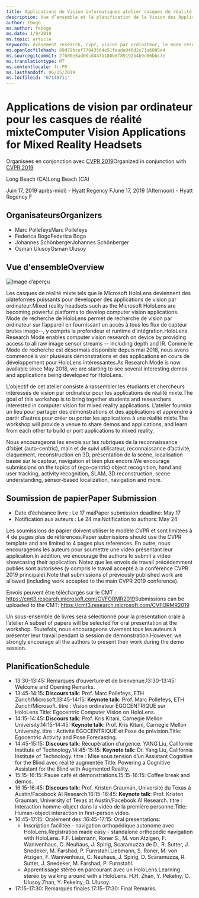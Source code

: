 ```yaml
---
title: Applications de Vision informatiques atelier casques de réalité mixte à CVPR 2019
description: Vue d’ensemble et la planification de la Vision des Applications pour ordinateurs à l’atelier des casques de réalité mixte, doit être livré à la conférence CVPR sur juin 2019.
author: fbogo
ms.author: febogo
ms.date: 1/9/2019
ms.topic: article
keywords: événement research, cvpr, vision par ordinateur, le mode research, HoloLens
ms.openlocfilehash: 89d79bcef77043564e51faada940d2c71a6005e4
ms.sourcegitcommit: 2f600e5ad00cd447b180b0f89192b4b9d86bbc7e
ms.translationtype: MT
ms.contentlocale: fr-FR
ms.lasthandoff: 06/15/2019
ms.locfileid: "67148711"
---
```

# <a name="computer-vision-applications-for-mixed-reality-headsets"></a><span data-ttu-id="8b2cc-104">Applications de vision par ordinateur pour les casques de réalité mixte</span><span class="sxs-lookup"><span data-stu-id="8b2cc-104">Computer Vision Applications for Mixed Reality Headsets</span></span>

<span data-ttu-id="8b2cc-105">Organisées en conjonction avec [CVPR 2019](http://cvpr2019.thecvf.com/)</span><span class="sxs-lookup"><span data-stu-id="8b2cc-105">Organized in conjunction with [CVPR 2019](http://cvpr2019.thecvf.com/)</span></span>

<span data-ttu-id="8b2cc-106">Long Beach (CA)</span><span class="sxs-lookup"><span data-stu-id="8b2cc-106">Long Beach (CA)</span></span>

<span data-ttu-id="8b2cc-107">Juin 17, 2019 après-midi) - Hyatt Regency F</span><span class="sxs-lookup"><span data-stu-id="8b2cc-107">June 17, 2019 (Afternoon) - Hyatt Regency F</span></span>


## <a name="organizers"></a><span data-ttu-id="8b2cc-108">Organisateurs</span><span class="sxs-lookup"><span data-stu-id="8b2cc-108">Organizers</span></span>
* <span data-ttu-id="8b2cc-109">Marc Pollefeys</span><span class="sxs-lookup"><span data-stu-id="8b2cc-109">Marc Pollefeys</span></span>
* <span data-ttu-id="8b2cc-110">Federica Bogo</span><span class="sxs-lookup"><span data-stu-id="8b2cc-110">Federica Bogo</span></span>
* <span data-ttu-id="8b2cc-111">Johannes Schönberger</span><span class="sxs-lookup"><span data-stu-id="8b2cc-111">Johannes Schönberger</span></span>
* <span data-ttu-id="8b2cc-112">Osman Ulusoy</span><span class="sxs-lookup"><span data-stu-id="8b2cc-112">Osman Ulusoy</span></span>

## <a name="overview"></a><span data-ttu-id="8b2cc-113">Vue d'ensemble</span><span class="sxs-lookup"><span data-stu-id="8b2cc-113">Overview</span></span>

![Image d’aperçu](images/cvpr2019_teaser2.jpg)

<span data-ttu-id="8b2cc-115">Les casques de réalité mixte tels que le Microsoft HoloLens deviennent des plateformes puissants pour développer des applications de vision par ordinateur.</span><span class="sxs-lookup"><span data-stu-id="8b2cc-115">Mixed reality headsets such as the Microsoft HoloLens are becoming powerful platforms to develop computer vision applications.</span></span> <span data-ttu-id="8b2cc-116">Mode de recherche de HoloLens permet de recherche de vision par ordinateur sur l’appareil en fournissant un accès à tous les flux de capteur brutes image--, y compris la profondeur et runtime d’intégration.</span><span class="sxs-lookup"><span data-stu-id="8b2cc-116">HoloLens Research Mode enables computer vision research on device by providing access to all raw image sensor streams -- including depth and IR.</span></span> <span data-ttu-id="8b2cc-117">Comme le Mode de recherche est désormais disponible depuis mai 2018, nous avons commencé à voir plusieurs démonstrations et des applications en cours de développement pour HoloLens intéressantes.</span><span class="sxs-lookup"><span data-stu-id="8b2cc-117">As Research Mode is now available since May 2018, we are starting to see several interesting demos and applications being developed for HoloLens.</span></span> 

<span data-ttu-id="8b2cc-118">L’objectif de cet atelier consiste à rassembler les étudiants et chercheurs intéressés de vision par ordinateur pour les applications de réalité mixte.</span><span class="sxs-lookup"><span data-stu-id="8b2cc-118">The goal of this workshop is to bring together students and researchers interested in computer vision for mixed reality applications.</span></span> <span data-ttu-id="8b2cc-119">L’atelier fournira un lieu pour partager des démonstrations et des applications et apprendre à partir d’autres pour créer ou porter les applications à une réalité mixte.</span><span class="sxs-lookup"><span data-stu-id="8b2cc-119">The workshop will provide a venue to share demos and applications, and learn from each other to build or port applications to mixed reality.</span></span> 

<span data-ttu-id="8b2cc-120">Nous encourageons les envois sur les rubriques de la reconnaissance d’objet (auto-centric), main et de suivi utilisateur, reconnaissance d’activité, claquement, reconstruction en 3D, présentation de la scène, localisation basée sur le capteur, navigation et bien plus encore.</span><span class="sxs-lookup"><span data-stu-id="8b2cc-120">We encourage submissions on the topics of (ego-centric) object recognition, hand and user tracking, activity recognition, SLAM, 3D reconstruction, scene understanding, sensor-based localization, navigation and more.</span></span>

## <a name="paper-submission"></a><span data-ttu-id="8b2cc-121">Soumission de papier</span><span class="sxs-lookup"><span data-stu-id="8b2cc-121">Paper Submission</span></span>
* <span data-ttu-id="8b2cc-122">Date d’échéance livre : Le 17 mai</span><span class="sxs-lookup"><span data-stu-id="8b2cc-122">Paper submission deadline: May 17</span></span>
* <span data-ttu-id="8b2cc-123">Notification aux auteurs : Le 24 mai</span><span class="sxs-lookup"><span data-stu-id="8b2cc-123">Notification to authors: May 24</span></span>

<span data-ttu-id="8b2cc-124">Les soumissions de papier doivent utiliser le modèle CVPR et sont limitées à 4 de pages plus de références.</span><span class="sxs-lookup"><span data-stu-id="8b2cc-124">Paper submissions should use the CVPR template and are limited to 4 pages plus references.</span></span> <span data-ttu-id="8b2cc-125">En outre, nous encourageons les auteurs pour soumettre une vidéo présentant leur application.</span><span class="sxs-lookup"><span data-stu-id="8b2cc-125">In addition, we encourage the authors to submit a video showcasing their application.</span></span>
<span data-ttu-id="8b2cc-126">Notez que les envois de travail précédemment publiés sont autorisées (y compris le travail accepté à la conférence CVPR 2019 principale).</span><span class="sxs-lookup"><span data-stu-id="8b2cc-126">Note that submissions of previously published work are allowed (including work accepted to the main CVPR 2019 conference).</span></span> 

<span data-ttu-id="8b2cc-127">Envois peuvent être téléchargés sur le CMT : https://cmt3.research.microsoft.com/CVFORMR2019</span><span class="sxs-lookup"><span data-stu-id="8b2cc-127">Submissions can be uploaded to the CMT: https://cmt3.research.microsoft.com/CVFORMR2019</span></span>

<span data-ttu-id="8b2cc-128">Un sous-ensemble de livres sera sélectionné pour la présentation orale à l’atelier.</span><span class="sxs-lookup"><span data-stu-id="8b2cc-128">A subset of papers will be selected for oral presentation at the workshop.</span></span> <span data-ttu-id="8b2cc-129">Toutefois, nous encourageons vivement tous les auteurs à présenter leur travail pendant la session de démonstration.</span><span class="sxs-lookup"><span data-stu-id="8b2cc-129">However, we strongly encourage all the authors to present their work during the demo session.</span></span>


## <a name="schedule"></a><span data-ttu-id="8b2cc-130">Planification</span><span class="sxs-lookup"><span data-stu-id="8b2cc-130">Schedule</span></span>
* <span data-ttu-id="8b2cc-131">13:30-13:45: Remarques d’ouverture et de bienvenue.</span><span class="sxs-lookup"><span data-stu-id="8b2cc-131">13:30-13:45: Welcome and Opening Remarks.</span></span>
* <span data-ttu-id="8b2cc-132">13:45-14:15: **Discours talk**: Prof. Marc Pollefeys, ETH Zurich/Microsoft.</span><span class="sxs-lookup"><span data-stu-id="8b2cc-132">13:45-14:15: **Keynote talk**: Prof. Marc Pollefeys, ETH Zurich/Microsoft.</span></span> <span data-ttu-id="8b2cc-133">titre : Vision ordinateur EGOCENTRIQUE sur HoloLens.</span><span class="sxs-lookup"><span data-stu-id="8b2cc-133">Title: Egocentric Computer Vision on HoloLens.</span></span>
* <span data-ttu-id="8b2cc-134">14:15-14:45: **Discours talk**: Prof. Kris Kitani, Carnegie Mellon University.</span><span class="sxs-lookup"><span data-stu-id="8b2cc-134">14:15-14:45: **Keynote talk**: Prof. Kris Kitani, Carnegie Mellon University.</span></span> <span data-ttu-id="8b2cc-135">titre : Activité EGOCENTRIQUE et Pose de prévision.</span><span class="sxs-lookup"><span data-stu-id="8b2cc-135">Title: Egocentric Activity and Pose Forecasting.</span></span>
* <span data-ttu-id="8b2cc-136">14:45-15:15: **Discours talk**: Récupération d’urgence. YANG Liu, Californie Institute of Technology.</span><span class="sxs-lookup"><span data-stu-id="8b2cc-136">14:45-15:15: **Keynote talk**: Dr. Yang Liu, California Institute of Technology.</span></span> <span data-ttu-id="8b2cc-137">titre : Mise sous tension d’un Assistant Cognitive for the Blind avec réalité augmentée.</span><span class="sxs-lookup"><span data-stu-id="8b2cc-137">Title: Powering a Cognitive Assistant for the Blind with Augmented Reality.</span></span>
* <span data-ttu-id="8b2cc-138">15:15-16:15: Pause café et démonstrations.</span><span class="sxs-lookup"><span data-stu-id="8b2cc-138">15:15-16:15: Coffee break and demos.</span></span>
* <span data-ttu-id="8b2cc-139">16:15-16:45: **Discours talk**: Prof. Kristen Grauman, Université du Texas à Austin/Facebook AI Research.</span><span class="sxs-lookup"><span data-stu-id="8b2cc-139">16:15-16:45: **Keynote talk**: Prof. Kristen Grauman, University of Texas at Austin/Facebook AI Research.</span></span> <span data-ttu-id="8b2cc-140">titre : Interaction homme-object dans la vidéo de la première personne.</span><span class="sxs-lookup"><span data-stu-id="8b2cc-140">Title: Human-object interaction in first-person video.</span></span>
* <span data-ttu-id="8b2cc-141">16:45-17:15: Oralement des :</span><span class="sxs-lookup"><span data-stu-id="8b2cc-141">16:45-17:15: Oral presentations:</span></span>
    * <span data-ttu-id="8b2cc-142">Inscription facilitée - navigation orthopédique autonome avec HoloLens.</span><span class="sxs-lookup"><span data-stu-id="8b2cc-142">Registration made easy - standalone orthopedic navigation with HoloLens.</span></span> <span data-ttu-id="8b2cc-143">F.</span><span class="sxs-lookup"><span data-stu-id="8b2cc-143">F.</span></span> <span data-ttu-id="8b2cc-144">Liebmann, Roner S., M. von Atzigen, F. Wanivenhaus, C. Neuhaus, J. Spirig, Scaramuzza de D., R. Sutter, J. Snedeker, M. Farshad, P. Furnstahl.</span><span class="sxs-lookup"><span data-stu-id="8b2cc-144">Liebmann, S. Roner, M. von Atzigen, F. Wanivenhaus, C. Neuhaus, J. Spirig, D. Scaramuzza, R. Sutter, J. Snedeker, M. Farshad, P. Furnstahl.</span></span>
    * <span data-ttu-id="8b2cc-145">Apprentissage stéréo en parcourant avec un HoloLens.</span><span class="sxs-lookup"><span data-stu-id="8b2cc-145">Learning stereo by walking around with a HoloLens.</span></span> <span data-ttu-id="8b2cc-146">H.</span><span class="sxs-lookup"><span data-stu-id="8b2cc-146">H.</span></span> <span data-ttu-id="8b2cc-147">Zhan, Y. Pekelny, O. Ulusoy.</span><span class="sxs-lookup"><span data-stu-id="8b2cc-147">Zhan, Y. Pekelny, O. Ulusoy.</span></span>
* <span data-ttu-id="8b2cc-148">17:15-17:30: Remarques finales.</span><span class="sxs-lookup"><span data-stu-id="8b2cc-148">17:15-17:30: Final Remarks.</span></span>
